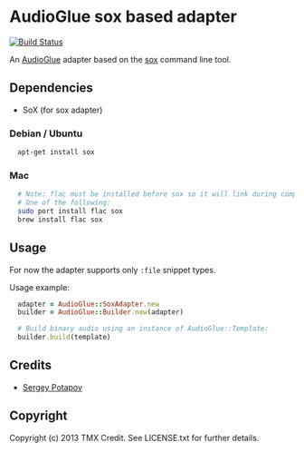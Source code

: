 # AudioGlue sox based adapter

[![Build Status](https://travis-ci.org/TMXCredit/audio_glue-sox_adapter.png?branch=master)](https://travis-ci.org/TMXCredit/audio_glue-sox_adapter)

An [AudioGlue](https://github.com/TMXCredit/audio_glue/) adapter based on the
[sox](http://sox.sourceforge.net) command line tool.


## Dependencies

* SoX (for sox adapter)

### Debian / Ubuntu

```bash
  apt-get install sox
```

### Mac

```bash
  # Note: flac must be installed before sox so it will link during compilation.
  # One of the following:
  sudo port install flac sox
  brew install flac sox
```

## Usage

For now the adapter supports only `:file` snippet types.

Usage example:

```ruby
  adapter = AudioGlue::SoxAdapter.new
  builder = AudioGlue::Builder.new(adapter)

  # Build binary audio using an instance of AudioGlue::Template:
  builder.build(template)
```


## Credits

* [Sergey Potapov](https://github.com/greyblake)

## Copyright

Copyright (c) 2013 TMX Credit. See LICENSE.txt for further details.
